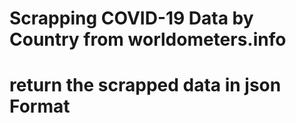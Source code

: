 # Scrapping COVID-19 Data by Country from worldometers.info
# return the scrapped data in json Format

